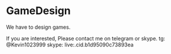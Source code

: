 # GameDesign
We have to design games.

If you are interested, Please contact me on telegram or skype.
tg: @Kevin1023999
skype: live:.cid.b1d95090c73893ea
